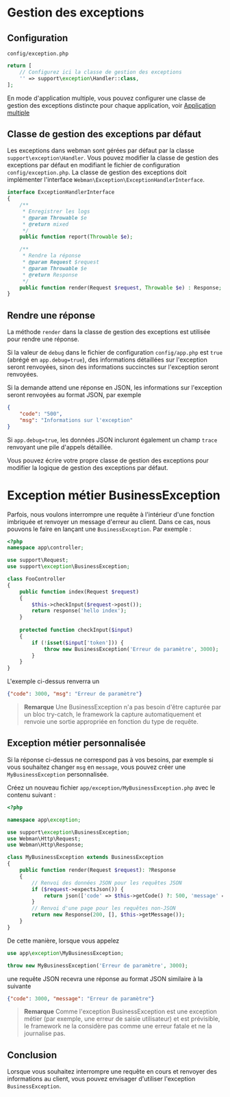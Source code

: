 # Gestion des exceptions

## Configuration
`config/exception.php`
```php
return [
    // Configurez ici la classe de gestion des exceptions
    '' => support\exception\Handler::class,
];
```
En mode d'application multiple, vous pouvez configurer une classe de gestion des exceptions distincte pour chaque application, voir [Application multiple](multiapp.md)

## Classe de gestion des exceptions par défaut
Les exceptions dans webman sont gérées par défaut par la classe `support\exception\Handler`. Vous pouvez modifier la classe de gestion des exceptions par défaut en modifiant le fichier de configuration `config/exception.php`. La classe de gestion des exceptions doit implémenter l'interface `Webman\Exception\ExceptionHandlerInterface`.
```php
interface ExceptionHandlerInterface
{
    /**
     * Enregistrer les logs
     * @param Throwable $e
     * @return mixed
     */
    public function report(Throwable $e);

    /**
     * Rendre la réponse
     * @param Request $request
     * @param Throwable $e
     * @return Response
     */
    public function render(Request $request, Throwable $e) : Response;
}
```

## Rendre une réponse
La méthode `render` dans la classe de gestion des exceptions est utilisée pour rendre une réponse.

Si la valeur de `debug` dans le fichier de configuration `config/app.php` est `true` (abrégé en `app.debug=true`), des informations détaillées sur l'exception seront renvoyées, sinon des informations succinctes sur l'exception seront renvoyées.

Si la demande attend une réponse en JSON, les informations sur l'exception seront renvoyées au format JSON, par exemple
```json
{
    "code": "500",
    "msg": "Informations sur l'exception"
}
```
Si `app.debug=true`, les données JSON incluront également un champ `trace` renvoyant une pile d'appels détaillée.

Vous pouvez écrire votre propre classe de gestion des exceptions pour modifier la logique de gestion des exceptions par défaut.

# Exception métier BusinessException
Parfois, nous voulons interrompre une requête à l'intérieur d'une fonction imbriquée et renvoyer un message d'erreur au client. Dans ce cas, nous pouvons le faire en lançant une `BusinessException`.
Par exemple :
```php
<?php
namespace app\controller;

use support\Request;
use support\exception\BusinessException;

class FooController
{
    public function index(Request $request)
    {
        $this->checkInput($request->post());
        return response('hello index');
    }
    
    protected function checkInput($input)
    {
        if (!isset($input['token'])) {
            throw new BusinessException('Erreur de paramètre', 3000);
        }
    }
}
```

L'exemple ci-dessus renverra un
```json
{"code": 3000, "msg": "Erreur de paramètre"}
```

> **Remarque**
> Une BusinessException n'a pas besoin d'être capturée par un bloc try-catch, le framework la capture automatiquement et renvoie une sortie appropriée en fonction du type de requête.

## Exception métier personnalisée

Si la réponse ci-dessus ne correspond pas à vos besoins, par exemple si vous souhaitez changer `msg` en `message`, vous pouvez créer une `MyBusinessException` personnalisée.

Créez un nouveau fichier `app/exception/MyBusinessException.php` avec le contenu suivant :
```php
<?php

namespace app\exception;

use support\exception\BusinessException;
use Webman\Http\Request;
use Webman\Http\Response;

class MyBusinessException extends BusinessException
{
    public function render(Request $request): ?Response
    {
        // Renvoi des données JSON pour les requêtes JSON
        if ($request->expectsJson()) {
            return json(['code' => $this->getCode() ?: 500, 'message' => $this->getMessage()]);
        }
        // Renvoi d'une page pour les requêtes non-JSON
        return new Response(200, [], $this->getMessage());
    }
}
```

De cette manière, lorsque vous appelez
```php
use app\exception\MyBusinessException;

throw new MyBusinessException('Erreur de paramètre', 3000);
```
une requête JSON recevra une réponse au format JSON similaire à la suivante
```json
{"code": 3000, "message": "Erreur de paramètre"}
```

> **Remarque**
> Comme l'exception BusinessException est une exception métier (par exemple, une erreur de saisie utilisateur) et est prévisible, le framework ne la considère pas comme une erreur fatale et ne la journalise pas.

## Conclusion

Lorsque vous souhaitez interrompre une requête en cours et renvoyer des informations au client, vous pouvez envisager d'utiliser l'exception `BusinessException`.
